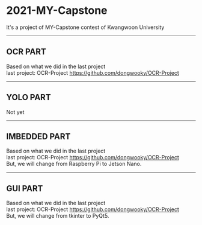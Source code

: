# 2021-MY-Capstone
It's a project of MY-Capstone contest of Kwangwoon University

-------------------------
## OCR PART
Based on what we did in the last project   
last project: OCR-Project https://github.com/dongwooky/OCR-Project

------------------------
## YOLO PART
Not yet

-----------------------
## IMBEDDED PART
Based on what we did in the last project   
last project: OCR-Project https://github.com/dongwooky/OCR-Project   
But, we will change from Raspberry Pi to Jetson Nano.

-----------------------
##  GUI PART
Based on what we did in the last project   
last project: OCR-Project https://github.com/dongwooky/OCR-Project   
But, we will change from tkinter to PyQt5.
